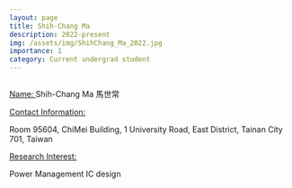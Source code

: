 ```yaml
---
layout: page
title: Shih-Chang Ma
description: 2022-present
img: /assets/img/ShihChang_Ma_2022.jpg
importance: 1
category: Current undergrad student
---
```


<div class="row">
    <div class="col-sm-4 mt-3 mt-md-0">
        <img class="img-fluid rounded z-depth-1" src="{{ '/assets/img/ShihChang_Ma_2022.jpg' | relative_url }}" alt="" title="example image"/>
    </div>
</div>

<a href="#"> Name: </a> 
Shih-Chang Ma 馬世常

<a href="#"> Contact Information: </a>

<p>Room 95604, ChiMei Building, 1 University Road, East District, Tainan City 701, Taiwan</p>

<a href="#"> Research Interest: </a>

Power Management IC design